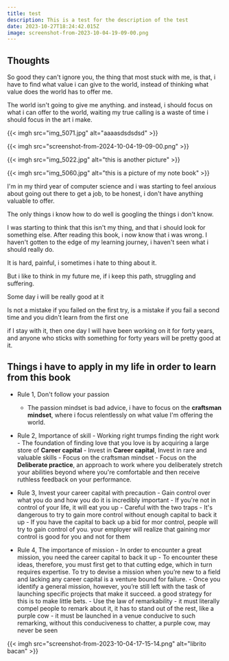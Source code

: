 ```yaml
---
title: test
description: This is a test for the description of the test
date: 2023-10-27T18:24:42.015Z
image: screenshot-from-2023-10-04-19-09-00.png
---
```

## Thoughts

So good they can't ignore you, the thing that most stuck with me, is that, i have to find what value i can give to the world, instead of thinking what value does the world has to offer me.

The world isn't going to give me anything. and instead, i should focus on what i can offer to the world, waiting my true calling is a waste of time i should focus in the art i make.

{{< imgh src="img_5071.jpg" alt="aaaasdsdsdsd" >}}

{{< imgh src="screenshot-from-2024-10-04-19-09-00.png" >}}

{{< imgh src="img_5022.jpg" alt="this is another picture" >}}

{{< imgh src="img_5060.jpg" alt="this is a picture of my note book" >}}



I'm in my third year of computer science and i was starting to feel anxious about going out there to get a job, to be honest, i don't have anything valuable to offer.

The only things i know how to do well is googling the things i don't know.

I was starting to think that this isn't my thing, and that i should look for something else.
After reading this book, i now know that i was wrong.
I haven't gotten to the edge of my learning journey, i haven't seen what i should really do.

It is hard, painful, i sometimes i hate to thing about it.

But i like to think in my future me, if i keep this path, struggling and suffering.

Some day i will be really good at it

Is not a mistake if you failed on the first try, is a mistake if you fail a second time and you didn't learn from the first one

if I stay with it, then one day I will have been working on it for forty years, and anyone who sticks with something for forty years will be pretty good at it.

## Things i have to apply in my life in order to learn from this book

* Rule 1, Don't follow your passion

  * The passion mindset is bad advice, i have to focus on the **craftsman mindset**, where i focus relentlessly on what value I'm offering the world.
* Rule 2, Importance of skill
  		- Working right trumps finding the right work
  		- The foundation of finding love that you love is by acquiring a large store of **Career capital**
  		- Invest in **Career capital**, Invest in rare and valuable skills
  		- Focus on the craftsman mindset
  		- Focus on the **Deliberate practice**, an approach to work where you deliberately stretch your abilities beyond where you're comfortable and then receive ruthless feedback on your performance.
* Rule 3, Invest your career capital with precaution 
  		- Gain control over what you do and how you do it is incredibly important
  		- If you're not in control of your life, it will eat you up
  			- Careful with the two traps
  				- It's dangerous to try to gain more control without enough capital to back it up
  				- If you have the capital to back up a bid for mor control, people will try to gain control of you. your employer will realize that gaining mor control is good for you and not for them
* Rule 4, The importance of mission
  		- In order to encounter a great mission, you need the career capital to back it up
  		- To encounter these ideas, therefore, you must first get to that cutting edge, which in turn requires expertise. To try to devise a mission when you’re new to a field and lacking any career capital is a venture bound for failure.
  		- Once you identify a general mission, however, you’re still left with the task of launching specific projects that make it succeed. a good strategy for this is to make little bets. 
  		- Use the law of remarkability
  			- it must literally compel people to remark about it, it has to stand out of the rest, like a purple cow
  			- it must be launched in a venue conducive to such remarking, without this conduciveness to chatter, a purple cow, may never be seen

{{< imgh src="screenshot-from-2023-10-04-17-15-14.png" alt="librito bacan" >}}